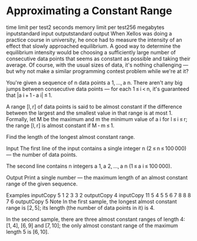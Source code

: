 # Approximating a Constant Range
time limit per test2 seconds
memory limit per test256 megabytes
inputstandard input
outputstandard output
When Xellos was doing a practice course in university, he once had to measure the intensity of an effect that slowly approached equilibrium. A good way to determine the equilibrium intensity would be choosing a sufficiently large number of consecutive data points that seems as constant as possible and taking their average. Of course, with the usual sizes of data, it's nothing challenging — but why not make a similar programming contest problem while we're at it?

You're given a sequence of n data points a 1, ..., a n. There aren't any big jumps between consecutive data points — for each 1 ≤ i < n, it's guaranteed that |a i + 1 - a i| ≤ 1.

A range [l, r] of data points is said to be almost constant if the difference between the largest and the smallest value in that range is at most 1. Formally, let M be the maximum and m the minimum value of a i for l ≤ i ≤ r; the range [l, r] is almost constant if M - m ≤ 1.

Find the length of the longest almost constant range.

Input
The first line of the input contains a single integer n (2 ≤ n ≤ 100 000) — the number of data points.

The second line contains n integers a 1, a 2, ..., a n (1 ≤ a i ≤ 100 000).

Output
Print a single number — the maximum length of an almost constant range of the given sequence.

Examples
inputCopy
5
1 2 3 3 2
outputCopy
4
inputCopy
11
5 4 5 5 6 7 8 8 8 7 6
outputCopy
5
Note
In the first sample, the longest almost constant range is [2, 5]; its length (the number of data points in it) is 4.

In the second sample, there are three almost constant ranges of length 4: [1, 4], [6, 9] and [7, 10]; the only almost constant range of the maximum length 5 is [6, 10].